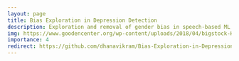 ```yaml
---
layout: page
title: Bias Exploration in Depression Detection
description: Exploration and removal of gender bias in speech-based ML algorithms that detect depression.
img: https://www.goodencenter.org/wp-content/uploads/2018/04/bigstock-He-Vs-She-Portrait-Of-Caucasio-218083333.jpg
importance: 4
redirect: https://github.com/dhanavikram/Bias-Exploration-in-Depression-Detection
---
```

